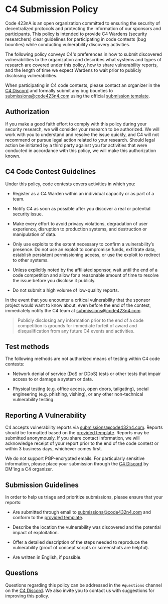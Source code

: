 # C4 Submission Policy
  
Code 423nA is an open organization committed to ensuring the security of decentralized protocols and protecting the information of our sponsors and participants. This policy is intended to provide C4 Wardens (security researchers) clear guidelines for participating in code contests (bug bounties) while conducting vulnerability discovery activities. 
  
The following policy conveys C4's preferences in how to submit discovered vulnerabilities to the organization and describes what systems and types of research are covered under this policy, how to share vulnerability reports, and the length of time we expect Wardens to wait prior to publicly disclosing vulnerabilities.  
  
When participating in C4 code contests, please contact an organizer in the [C4 Discord](https://discord.gg/EY5dvm3evD) and formally submit any bug bounties to submissions@code423n4.com using the official [submission template](SUBMISSION_TEMPLATE.md).

## Authorization
If you make a good faith effort to comply with this policy during your security research, we will consider your research to be authorized. We will work with you to understand and resolve the issue quickly, and C4 will not recommend or pursue legal action related to your research. Should legal action be initiated by a third party against you for activities that were conducted in accordance with this policy, we will make this authorization known.

## C4 Code Contest Guidelines
Under this policy, code contests covers activities in which you:  

- Register as a C4 Warden within an individual capacity or as part of a team.  
  
- Notify C4 as soon as possible after you discover a real or potential security issue.  
  
- Make every effort to avoid privacy violations, degradation of user experience, disruption to production systems, and destruction or manipulation of data.
  
- Only use exploits to the extent necessary to confirm a vulnerability’s presence. Do not use an exploit to compromise funds, exfiltrate data, establish persistent permissioning access, or use the exploit to redirect to other systems.
  
- Unless explicitly noted by the affiliated sponsor, wait until the end of a code competition and allow for a reasonable amount of time to resolve the issue before you disclose it publicly.
  
- Do not submit a high volume of low-quality reports.

In the event that you encounter a critical vulnerability that the sponsor project would want to know about, even before the end of the contest, immediately notify the C4 team at submissions@code423n4.com. 

> Publicly disclosing any information prior to the end of a code competition is grounds for immediate forfeit of award and disqualification from any future C4 events and activities.

## Test methods
The following methods are not authorized means of testing within C4 code contests:

- Network denial of service (DoS or DDoS) tests or other tests that impair access to or damage a system or data.

- Physical testing (e.g. office access, open doors, tailgating), social engineering (e.g. phishing, vishing), or any other non-technical vulnerability testing.

## Reporting A Vulnerability
C4 accepts vulnerability reports via submissions@code432n4.com. Reports should be formatted based on the [provided template](SUBMISSION_TEMPLATE.md). Reports may be submitted anonymously. If you share contact information, we will acknowledge receipt of your report prior to the end of the code contest or within 3 business days, whichever comes first.

We do not support PGP-encrypted emails. For particularly sensitive information, please place your submission through the [C4 Discord](https://discord.gg/EY5dvm3evD) by DM'ing a C4 organizer. 

## Submission Guidelines
In order to help us triage and prioritize submissions, please ensure that your reports:

- Are submitted through email to submissions@code432n4.com and conform to the [provided template](SUBMISSION_TEMPLATE.md).

- Describe the location the vulnerability was discovered and the potential impact of exploitation.

- Offer a detailed description of the steps needed to reproduce the vulnerability (proof of concept scripts or screenshots are helpful).

- Are written in English, if possible.

## Questions
Questions regarding this policy can be addressed in the `#questions` channel on the [C4 Discord](https://discord.gg/Dr6p5KDCdG). We also invite you to contact us with suggestions for improving this policy.


